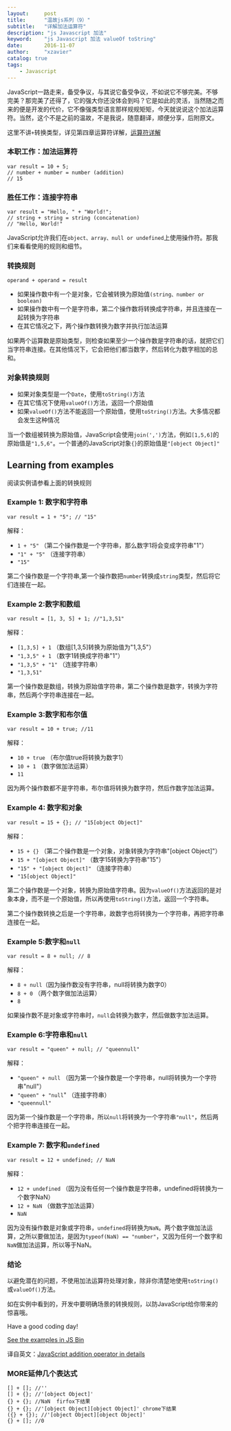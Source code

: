 ```yaml
---
layout:     post
title:      "温故js系列（9）"
subtitle:   "详解加法运算符"
description: "js Javascript 加法"
keyword:    "js Javascript 加法 valueOf toString"
date:       2016-11-07
author:     "xzavier"
catalog: true
tags:
    - Javascript
---
```



JavaScript一路走来，备受争议，与其说它备受争议，不如说它不够完美。不够完美？那完美了还得了，它的强大你还没体会到吗？它是如此的灵活，当然随之而来的便是开发的代价，它不像强类型语言那样规规矩矩，今天就说说这个加法运算符。当然，这个不是之前的温故，不是我说，随意翻译，顺便分享，后附原文。

这里不讲`+`转换类型，详见第四章运算符详解，[运算符详解][1]

### 本职工作：加法运算符

    var result = 10 + 5;  
    // number + number = number (addition)
    // 15

### 胜任工作：连接字符串

    var result = "Hello, " + "World!";  
    // string + string = string (concatenation)
    // "Hello, World!"

JavaScript允许我们在`object、array、null or undefined`上使用操作符。那我们来看看使用的规则和细节。

### 转换规则

    operand + operand = result 

 - 如果操作数中有一个是对象，它会被转换为原始值`(string、number or boolean)`
 - 如果操作数中有一个是字符串，第二个操作数将转换成字符串，并且连接在一起转换为字符串
 - 在其它情况之下，两个操作数转换为数字并执行加法运算

如果两个运算数是原始类型，则检查如果至少一个操作数是字符串的话，就把它们当字符串连接。在其他情况下，它会把他们都当数字，然后转化为数字相加的总和。

### 对象转换规则

 - 如果对象类型是一个`Date`，使用`toString()`方法
 - 在其它情况下使用`valueOf()`方法，返回一个原始值
 - 如果`valueOf()`方法不能返回一个原始值，使用`toString()`方法。大多情况都会发生这种情况

当一个数组被转换为原始值，JavaScript会使用`join(',')`方法，例如`[1,5,6]`的原始值是`"1,5,6"`。一个普通的JavaScript对象`{}`的原始值是`"[object Object]"`

## Learning from examples

阅读实例请参看上面的转换规则

### Example 1: 数字和字符串

    var result = 1 + "5"; // "15"

解释：

 - `1 + "5"` （第二个操作数是一个字符串，那么数字1将会变成字符串"1"）
 - `"1" + "5"` （连接字符串）
 - `"15"`

第二个操作数是一个字符串,第一个操作数把`number`转换成`string`类型，然后将它们连接在一起。

### Example 2:数字和数组

    var result = [1, 3, 5] + 1; //"1,3,51"

解释：

 - `[1,3,5] + 1` （数组[1,3,5]转换为原始值为"1,3,5"）
 - `"1,3,5" + 1` （数字1转换成字符串"1"）
 - `"1,3,5" + "1"` （连接字符串）
 - `"1,3,51"`

第一个操作数是数组，转换为原始值字符串，第二个操作数是数字，转换为字符串，然后两个字符串连接在一起。

### Example 3:数字和布尔值

    var result = 10 + true; //11 

解释：

 - `10 + true` （布尔值true将转换为数字1）
 - `10 + 1` （数字做加法运算）
 - `11`

因为两个操作数都不是字符串，布尔值将转换为数字符，然后作数字加法运算。

### Example 4: 数字和对象

    var result = 15 + {}; // "15[object Object]"

解释：

 - `15 + {}` （第二个操作数是一个对象，对象转换为字符串"[object Object]"）
 - `15 + "[object Object]"` （数字15转换为字符串"15"）
 - `"15" + "[object Object]"` （连接字符串）
 - `"15[object Object]"`

第二个操作数是一个对象，转换为原始值字符串。因为`valueOf()`方法返回的是对象本身，而不是一个原始值，所以再使用`toString()`方法，返回一个字符串。

第二个操作数转换之后是一个字符串，故数字也将转换为一个字符串，再把字符串连接在一起。

### Example 5:数字和`null`

    var result = 8 + null; // 8

解释：

 - `8 + null`（因为操作数没有字符串，null将转换为数字0）
 - `8 + 0` （两个数字做加法运算）
 - `8`

如果操作数不是对象或字符串时，`null`会转换为数字，然后做数字加法运算。

### Example 6:字符串和`null`

    var result = "queen" + null; // "queennull"

解释：

 - `"queen" + null` （因为第一个操作数是一个字符串，null将转换为一个字符串"null"）
 - `"queen" + "null`" （连接字符串）
 - `"queennull"`

因为第一个操作数是一个字符串，所以`null`将转换为一个字符串`"null"`，然后两个把字符串连接在一起。

### Example 7: 数字和`undefined`

    var result = 12 + undefined; // NaN

解释：

 - `12 + undefined` （因为没有任何一个操作数是字符串，undefined将转换为一个数字NaN）
 - `12 + NaN` （做数字加法运算）
 - `NaN`

因为没有操作数是对象或字符串，`undefined`将转换为`NaN`。两个数字做加法运算，之所以要做加法，是因为`typeof(NaN) == "number"`，又因为任何一个数字和`NaN`做加法运算，所以等于NaN。

### 结论

以避免潜在的问题，不使用加法运算符处理对象，除非你清楚地使用`toString()`或`valueOf()`方法。

如在实例中看到的，开发中要明确场景的转换规则，以防JavaScript给你带来的惊喜哦。

Have a good coding day!


[See the examples in JS Bin][2]

译自英文：[JavaScript addition operator in details][3]


### MORE延伸几个表达式

    [] + []; //''
    [] + {}; //'[object Object]'
    {} + {}; //NaN  firfox下结果
    {} + {}; //'[object Object][object Object]' chrome下结果
    ({} + {}); //'[object Object][object Object]'
    {} + []; //0


  [1]: /2016/07/12/taste-js-logical-operators/
  [2]: http://jsbin.com/fiwemir/2/edit?js,console
  [3]: https://rainsoft.io/javascriptss-addition-operator-demystified/
